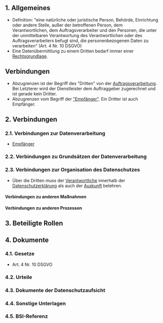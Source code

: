 ## 1. Allgemeines
- Definition: "eine natürliche oder juristische Person, Behörde, Einrichtung oder andere Stelle, außer der betroffenen Person, dem Verantwortlichen, dem Auftragsverarbeiter und den Personen, die unter der unmittelbaren Verantwortung des Verantwortlichen oder des Auftragsverarbeiters befugt sind, die personenbezogenen Daten zu verarbeiten" (Art. 4 Nr. 10 DSGVO)
- Eine Datenübermittlung zu einem Dritten bedarf immer einer [Rechtsgrundlage](../Grundsaetze-Datenverarbeitung/Rechtmaessigkeit.md).
## Verbindungen
- Abzugrenzen ist der Begriff des "Dritten" von der [Auftragsverarbeitung](../Datenverarbeitung/Auftragsverarbeitung.md). Bei Letzterer wird der Dienstleister dem Auftraggeber zugerechnet und ist gerade kein Dritter.
- Abzugrenzen vom Begriff der ["Empfänger"](../Datenverarbeitung/Empfaenger.md). Ein Dritter ist auch Empfänger.
## 2. Verbindungen
### 2.1. Verbindungen zur Datenverarbeitung
- [Empfänger](../Datenverarbeitung/Empfaenger.md)
### 2.2. Verbindungen zu Grundsätzen der Datenverarbeitung
### 2.3. Verbindungen zur Organisation des Datenschutzes
- Über die Dritten muss der [Verantwortliche](../Datenverarbeitung/Verantwortliche.md) innerhalb der [Datenschutzerklärung](../Organisation/Datenschutzerklaerung.md) als auch der [Auskunft](../Grundsaetze-Datenverarbeitung/Auskunft.md) belehren.
#### Verbindungen zu anderen Maßnahmen
#### Verbindungen zu anderen Prozessen
## 3. Beteiligte Rollen
## 4. Dokumente
### 4.1. Gesetze
- Art. 4 Nr. 10 DSGVO
### 4.2. Urteile
### 4.3. Dokumente der Datenschutzaufsicht
### 4.4. Sonstige Unterlagen
### 4.5. BSI-Referenz
